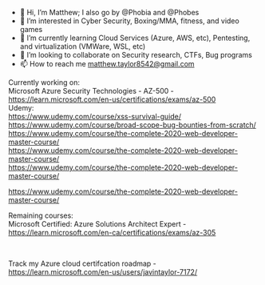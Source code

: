 - 👋 Hi, I’m Matthew; I also go by @Phobia and @Phobes
- 👀 I’m interested in Cyber Security, Boxing/MMA, fitness, and video games
- 🌱 I’m currently learning Cloud Services (Azure, AWS, etc), Pentesting, and virtualization (VMWare, WSL, etc)
- 💞️ I’m looking to collaborate on Security research, CTFs, Bug programs
- 📫 How to reach me matthew.taylor8542@gmail.com

Currently working on:
<br/>
Microsoft Azure Security Technologies - AZ-500 - https://learn.microsoft.com/en-us/certifications/exams/az-500
<br/>
Udemy:
<br/>
https://www.udemy.com/course/xss-survival-guide/
<br/>
https://www.udemy.com/course/broad-scope-bug-bounties-from-scratch/
<br/>
https://www.udemy.com/course/the-complete-2020-web-developer-master-course/
\
https://www.udemy.com/course/the-complete-2020-web-developer-master-course/
\
https://www.udemy.com/course/the-complete-2020-web-developer-master-course/


https://www.udemy.com/course/the-complete-2020-web-developer-master-course/


Remaining courses:
<br/>
Microsoft Certified: Azure Solutions Architect Expert - https://learn.microsoft.com/en-ca/certifications/exams/az-305

<br/>

Track my Azure cloud certifcation roadmap - https://learn.microsoft.com/en-us/users/javintaylor-7172/


<!---
Phobia8542/Phobia8542 is a ✨ special ✨ repository because its `README.md` (this file) appears on your GitHub profile.
You can click the Preview link to take a look at your changes.
--->
